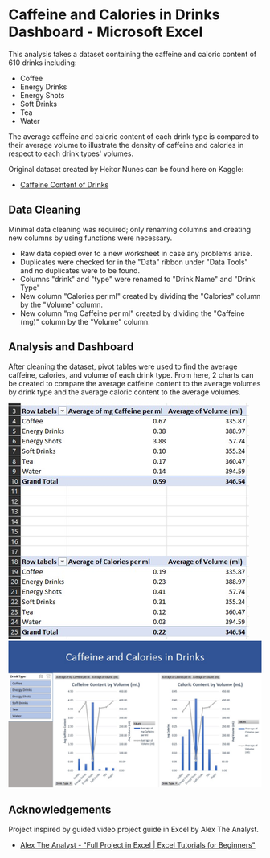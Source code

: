 
# Caffeine and Calories in Drinks Dashboard - Microsoft Excel

This analysis takes a dataset containing the caffeine and caloric content of 610 drinks including:
* Coffee
* Energy Drinks
* Energy Shots
* Soft Drinks
* Tea 
* Water

The average caffeine and caloric content of each drink type is compared to their average volume to illustrate the density of caffeine and calories in respect to each drink types' volumes.

Original dataset created by Heitor Nunes can be found here on Kaggle:
 - [Caffeine Content of Drinks](https://www.kaggle.com/datasets/heitornunes/caffeine-content-of-drinks)

## Data Cleaning
Minimal data cleaning was required; only renaming columns and creating new columns by using functions were necessary.
* Raw data copied over to a new worksheet in case any problems arise.
* Duplicates were checked for in the "Data" ribbon under "Data Tools" and no duplicates were to be found.
* Columns "drink" and "type" were renamed to "Drink Name" and "Drink Type"
* New column "Calories per ml" created by dividing the "Calories" column by the "Volume" column.
* New column "mg Caffeine per ml" created by dividing the "Caffeine (mg)" column by the "Volume" column.

## Analysis and Dashboard
After cleaning the dataset, pivot tables were used to find the average caffeine, calories, and volume of each drink type. From here, 2 charts can be created to compare the average caffeine content to the average volumes by drink type and the average caloric content to the average volumes.

![Pivot Tables](pivot.jpg)
![Dashboard](caffeine_dashboard.jpg)
## Acknowledgements
Project inspired by guided video project guide in Excel by Alex The Analyst.
 - [Alex The Analyst - "Full Project in Excel | Excel Tutorials for Beginners"](https://www.youtube.com/watch?v=opJgMj1IUrc)

